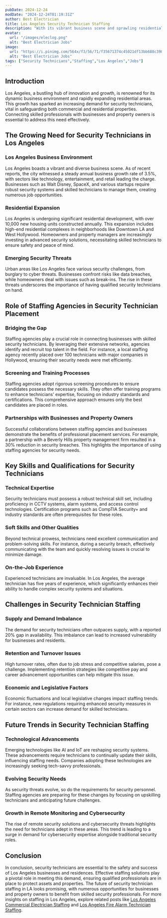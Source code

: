 ```yaml
---
pubDate: 2024-12-24
modDate: "2024-12-24T01:19:31Z"
author: Best Electrician
title: Los Angeles Security Technician Staffing
description: "With its vibrant business scene and sprawling residential areas, Los Angeles has a growing need for security technicians. Learn how staffing agencies are connecting businesses and property owners with skilled security professionals to protect their assets and properties."
avatar:
  url: "/images/eleclog.png"
  alt: "Best Electrician Jobs"
image:
  url: "https://i.pinimg.com/564x/f3/56/71/f35671374c45021df13bb688c390a3a2.jpg"
  alt: "Best Electrician Jobs"
tags: ["Security Technicians","Staffing","Los Angeles","Jobs"]
---
```


## Introduction

Los Angeles, a bustling hub of innovation and growth, is renowned for its dynamic business environment and rapidly expanding residential areas. This growth has sparked an increasing demand for security technicians, vital in safeguarding both commercial and residential properties. Connecting skilled professionals with businesses and property owners is essential to address this need effectively.

## The Growing Need for Security Technicians in Los Angeles

### Los Angeles Business Environment

Los Angeles boasts a vibrant and diverse business scene. As of recent reports, the city witnessed a steady annual business growth rate of 3.5%, with sectors like technology, entertainment, and retail leading the charge. Businesses such as Walt Disney, SpaceX, and various startups require robust security systems and skilled technicians to manage them, creating numerous job opportunities.

### Residential Expansion

Los Angeles is undergoing significant residential development, with over 10,000 new housing units constructed annually. This expansion includes high-end residential complexes in neighborhoods like Downtown LA and West Hollywood. Homeowners and property managers are increasingly investing in advanced security solutions, necessitating skilled technicians to ensure safety and peace of mind.

### Emerging Security Threats

Urban areas like Los Angeles face various security challenges, from burglary to cyber threats. Businesses confront risks like data breaches, while homeowners deal with issues such as break-ins. The rise in these threats underscores the importance of having qualified security technicians on hand.

## Role of Staffing Agencies in Security Technician Placement

### Bridging the Gap

Staffing agencies play a crucial role in connecting businesses with skilled security technicians. By leveraging their extensive networks, agencies identify and recruit top talent in the field. For instance, a local staffing agency recently placed over 100 technicians with major companies in Hollywood, ensuring their security needs were met efficiently.

### Screening and Training Processes

Staffing agencies adopt rigorous screening procedures to ensure candidates possess the necessary skills. They often offer training programs to enhance technicians' expertise, focusing on industry standards and certifications. This comprehensive approach ensures only the best candidates are placed in roles.

### Partnerships with Businesses and Property Owners

Successful collaborations between staffing agencies and businesses demonstrate the benefits of professional placement services. For example, a partnership with a Beverly Hills property management firm resulted in a 30% reduction in security breaches. This highlights the importance of using staffing agencies for security needs.

## Key Skills and Qualifications for Security Technicians

### Technical Expertise

Security technicians must possess a robust technical skill set, including proficiency in CCTV systems, alarm systems, and access control technologies. Certification programs such as CompTIA Security+ and industry standards are often prerequisites for these roles.

### Soft Skills and Other Qualities

Beyond technical prowess, technicians need excellent communication and problem-solving skills. For instance, during a security breach, effectively communicating with the team and quickly resolving issues is crucial to minimize damage.

### On-the-Job Experience

Experienced technicians are invaluable. In Los Angeles, the average technician has five years of experience, which significantly enhances their ability to handle complex security systems and situations.

## Challenges in Security Technician Staffing

### Supply and Demand Imbalance

The demand for security technicians often outpaces supply, with a reported 20% gap in availability. This imbalance can lead to increased vulnerability for businesses and residents.

### Retention and Turnover Issues

High turnover rates, often due to job stress and competitive salaries, pose a challenge. Implementing retention strategies like competitive pay and career advancement opportunities can help mitigate this issue.

### Economic and Legislative Factors

Economic fluctuations and local legislative changes impact staffing trends. For instance, new regulations requiring enhanced security measures in certain sectors can increase demand for skilled technicians.

## Future Trends in Security Technician Staffing

### Technological Advancements

Emerging technologies like AI and IoT are reshaping security systems. These advancements require technicians to continually update their skills, influencing staffing needs. Companies adopting these technologies are increasingly seeking tech-savvy professionals.

### Evolving Security Needs

As security threats evolve, so do the requirements for security personnel. Staffing agencies are preparing for these changes by focusing on upskilling technicians and anticipating future challenges.

### Growth in Remote Monitoring and Cybersecurity

The rise of remote security solutions and cybersecurity threats highlights the need for technicians adept in these areas. This trend is leading to a surge in demand for cybersecurity expertise alongside traditional security roles.

## Conclusion

In conclusion, security technicians are essential to the safety and success of Los Angeles businesses and residences. Effective staffing solutions play a pivotal role in meeting this demand, ensuring qualified professionals are in place to protect assets and properties. The future of security technician staffing in LA looks promising, with numerous opportunities for businesses and property owners to benefit from skilled security professionals. For more insights on staffing in Los Angeles, explore related posts like [Los Angeles Commercial Electrician Staffing](/posts/los-angeles-commercial-electrician-staffing) and [Los Angeles Fire Alarm Technician Staffing](/posts/los-angeles-fire-alarm-technician-staffing).